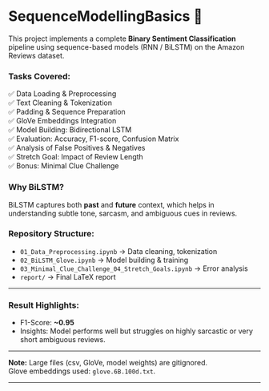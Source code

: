 # SequenceModellingBasics 🚀

This project implements a complete **Binary Sentiment Classification** pipeline using sequence-based models (RNN / BiLSTM) on the Amazon Reviews dataset.

### Tasks Covered:

✅ Data Loading & Preprocessing  
✅ Text Cleaning & Tokenization  
✅ Padding & Sequence Preparation  
✅ GloVe Embeddings Integration  
✅ Model Building: Bidirectional LSTM  
✅ Evaluation: Accuracy, F1-score, Confusion Matrix  
✅ Analysis of False Positives & Negatives  
✅ Stretch Goal: Impact of Review Length  
✅ Bonus: Minimal Clue Challenge  

### Why BiLSTM?

BiLSTM captures both **past** and **future** context, which helps in understanding subtle tone, sarcasm, and ambiguous cues in reviews.

### Repository Structure:

- `01_Data_Preprocessing.ipynb` → Data cleaning, tokenization  
- `02_BiLSTM_Glove.ipynb` → Model building & training  
- `03_Minimal_Clue_Challenge_04_Stretch_Goals.ipynb` → Error analysis  
- `report/` → Final LaTeX report  

---

### Result Highlights:

- F1-Score: **~0.95**  
- Insights: Model performs well but struggles on highly sarcastic or very short ambiguous reviews.

---

**Note:** Large files (csv, GloVe, model weights) are gitignored.  
Glove embeddings used: `glove.6B.100d.txt`.

---

